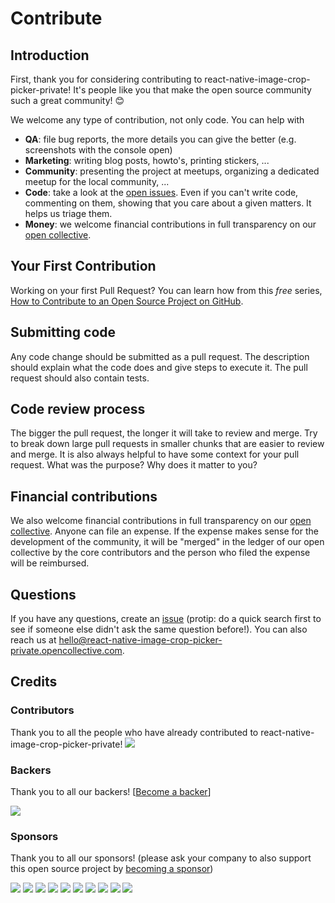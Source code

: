 # Contribute

## Introduction

First, thank you for considering contributing to react-native-image-crop-picker-private! It's people like you that make the open source community such a great community! 😊

We welcome any type of contribution, not only code. You can help with 
- **QA**: file bug reports, the more details you can give the better (e.g. screenshots with the console open)
- **Marketing**: writing blog posts, howto's, printing stickers, ...
- **Community**: presenting the project at meetups, organizing a dedicated meetup for the local community, ...
- **Code**: take a look at the [open issues](https://github.com/zhangxinghui/react-native-image-crop-picker-private/issues). Even if you can't write code, commenting on them, showing that you care about a given 
matters. It helps us triage them.
- **Money**: we welcome financial contributions in full transparency on our [open collective](https://opencollective.com/react-native-image-crop-picker-private).

## Your First Contribution

Working on your first Pull Request? You can learn how from this *free* series, [How to Contribute to an Open Source Project on GitHub](https://egghead.io/series/how-to-contribute-to-an-open-source-project-on-github).

## Submitting code

Any code change should be submitted as a pull request. The description should explain what the code does and give steps to execute it. The pull request should also contain tests.

## Code review process

The bigger the pull request, the longer it will take to review and merge. Try to break down large pull requests in smaller chunks that are easier to review and merge.
It is also always helpful to have some context for your pull request. What was the purpose? Why does it matter to you?

## Financial contributions

We also welcome financial contributions in full transparency on our [open collective](https://opencollective.com/react-native-image-crop-picker-private).
Anyone can file an expense. If the expense makes sense for the development of the community, it will be "merged" in the ledger of our open collective by the core contributors and the person who filed the expense will be reimbursed.

## Questions

If you have any questions, create an [issue](https://github.com/zhangxinghui/react-native-image-crop-picker-private/issues) (protip: do a quick search first to see if someone else didn't ask the same question before!).
You can also reach us at hello@react-native-image-crop-picker-private.opencollective.com.

## Credits

### Contributors

Thank you to all the people who have already contributed to react-native-image-crop-picker-private!
<a href="graphs/contributors"><img src="https://opencollective.com/react-native-image-crop-picker-private/contributors.svg?width=890" /></a>


### Backers

Thank you to all our backers! [[Become a backer](https://opencollective.com/react-native-image-crop-picker-private#backer)]

<a href="https://opencollective.com/react-native-image-crop-picker-private#backers" target="_blank"><img src="https://opencollective.com/react-native-image-crop-picker-private/backers.svg?width=890"></a>


### Sponsors

Thank you to all our sponsors! (please ask your company to also support this open source project by [becoming a sponsor](https://opencollective.com/react-native-image-crop-picker-private#sponsor))

<a href="https://opencollective.com/react-native-image-crop-picker-private/sponsor/0/website" target="_blank"><img src="https://opencollective.com/react-native-image-crop-picker-private/sponsor/0/avatar.svg"></a>
<a href="https://opencollective.com/react-native-image-crop-picker-private/sponsor/1/website" target="_blank"><img src="https://opencollective.com/react-native-image-crop-picker-private/sponsor/1/avatar.svg"></a>
<a href="https://opencollective.com/react-native-image-crop-picker-private/sponsor/2/website" target="_blank"><img src="https://opencollective.com/react-native-image-crop-picker-private/sponsor/2/avatar.svg"></a>
<a href="https://opencollective.com/react-native-image-crop-picker-private/sponsor/3/website" target="_blank"><img src="https://opencollective.com/react-native-image-crop-picker-private/sponsor/3/avatar.svg"></a>
<a href="https://opencollective.com/react-native-image-crop-picker-private/sponsor/4/website" target="_blank"><img src="https://opencollective.com/react-native-image-crop-picker-private/sponsor/4/avatar.svg"></a>
<a href="https://opencollective.com/react-native-image-crop-picker-private/sponsor/5/website" target="_blank"><img src="https://opencollective.com/react-native-image-crop-picker-private/sponsor/5/avatar.svg"></a>
<a href="https://opencollective.com/react-native-image-crop-picker-private/sponsor/6/website" target="_blank"><img src="https://opencollective.com/react-native-image-crop-picker-private/sponsor/6/avatar.svg"></a>
<a href="https://opencollective.com/react-native-image-crop-picker-private/sponsor/7/website" target="_blank"><img src="https://opencollective.com/react-native-image-crop-picker-private/sponsor/7/avatar.svg"></a>
<a href="https://opencollective.com/react-native-image-crop-picker-private/sponsor/8/website" target="_blank"><img src="https://opencollective.com/react-native-image-crop-picker-private/sponsor/8/avatar.svg"></a>
<a href="https://opencollective.com/react-native-image-crop-picker-private/sponsor/9/website" target="_blank"><img src="https://opencollective.com/react-native-image-crop-picker-private/sponsor/9/avatar.svg"></a>

<!-- This `CONTRIBUTING.md` is based on @nayafia's template https://github.com/nayafia/contributing-template -->
